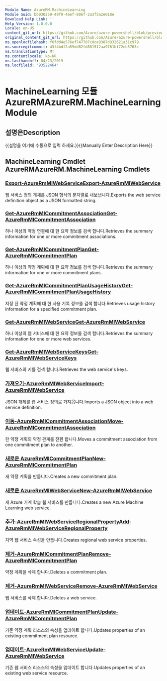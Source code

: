 ```yaml
---
Module Name: AzureRM.MachineLearning
Module Guid: bb030259-49f9-46ef-806f-2a3f5a2e018e
Download Help Link: ''
Help Version: 1.0.0.0
Locale: en-US
content_git_url: https://github.com/Azure/azure-powershell/blob/preview/src/ResourceManager/MachineLearning/Commands.MachineLearning/help/AzureRM.MachineLearning.md
original_content_git_url: https://github.com/Azure/azure-powershell/blob/preview/src/ResourceManager/MachineLearning/Commands.MachineLearning/help/AzureRM.MachineLearning.md
ms.openlocfilehash: f6fdd4e576ef747707c0ce9387d932621a31c979
ms.sourcegitcommit: 43f4bdf2a59dd82fd881512aa9761bf72eb5703c
ms.translationtype: MT
ms.contentlocale: ko-KR
ms.lasthandoff: 04/23/2019
ms.locfileid: "93522464"
---
```

# <span data-ttu-id="dfcbd-101">MachineLearning 모듈 AzureRM</span><span class="sxs-lookup"><span data-stu-id="dfcbd-101">AzureRM.MachineLearning Module</span></span>
## <span data-ttu-id="dfcbd-102">설명은</span><span class="sxs-lookup"><span data-stu-id="dfcbd-102">Description</span></span>
<span data-ttu-id="dfcbd-103">{{설명을 여기에 수동으로 입력 하세요.}}</span><span class="sxs-lookup"><span data-stu-id="dfcbd-103">{{Manually Enter Description Here}}</span></span>

## <span data-ttu-id="dfcbd-104">MachineLearning Cmdlet AzureRM</span><span class="sxs-lookup"><span data-stu-id="dfcbd-104">AzureRM.MachineLearning Cmdlets</span></span>
### [<span data-ttu-id="dfcbd-105">Export-AzureRmMlWebService</span><span class="sxs-lookup"><span data-stu-id="dfcbd-105">Export-AzureRmMlWebService</span></span>](Export-AzureRmMlWebService.md)
<span data-ttu-id="dfcbd-106">웹 서비스 정의 개체를 JSON 형식의 문자열로 내보냅니다.</span><span class="sxs-lookup"><span data-stu-id="dfcbd-106">Exports the web service definition object as a JSON formatted string.</span></span>

### [<span data-ttu-id="dfcbd-107">Get-AzureRmMlCommitmentAssociation</span><span class="sxs-lookup"><span data-stu-id="dfcbd-107">Get-AzureRmMlCommitmentAssociation</span></span>](Get-AzureRmMlCommitmentAssociation.md)
<span data-ttu-id="dfcbd-108">하나 이상의 약정 연결에 대 한 요약 정보를 검색 합니다.</span><span class="sxs-lookup"><span data-stu-id="dfcbd-108">Retrieves the summary information for one or more commitment associations.</span></span>

### [<span data-ttu-id="dfcbd-109">Get-AzureRmMlCommitmentPlan</span><span class="sxs-lookup"><span data-stu-id="dfcbd-109">Get-AzureRmMlCommitmentPlan</span></span>](Get-AzureRmMlCommitmentPlan.md)
<span data-ttu-id="dfcbd-110">하나 이상의 약정 계획에 대 한 요약 정보를 검색 합니다.</span><span class="sxs-lookup"><span data-stu-id="dfcbd-110">Retrieves the summary information for one or more commitment plans.</span></span>

### [<span data-ttu-id="dfcbd-111">Get-AzureRmMlCommitmentPlanUsageHistory</span><span class="sxs-lookup"><span data-stu-id="dfcbd-111">Get-AzureRmMlCommitmentPlanUsageHistory</span></span>](Get-AzureRmMlCommitmentPlanUsageHistory.md)
<span data-ttu-id="dfcbd-112">지정 된 약정 계획에 대 한 사용 기록 정보를 검색 합니다.</span><span class="sxs-lookup"><span data-stu-id="dfcbd-112">Retrieves usage history information for a specified commitment plan.</span></span>

### [<span data-ttu-id="dfcbd-113">Get-AzureRmMlWebService</span><span class="sxs-lookup"><span data-stu-id="dfcbd-113">Get-AzureRmMlWebService</span></span>](Get-AzureRmMlWebService.md)
<span data-ttu-id="dfcbd-114">하나 이상의 웹 서비스에 대 한 요약 정보를 검색 합니다.</span><span class="sxs-lookup"><span data-stu-id="dfcbd-114">Retrieves the summary information for one or more web services.</span></span>

### [<span data-ttu-id="dfcbd-115">Get-AzureRmMlWebServiceKeys</span><span class="sxs-lookup"><span data-stu-id="dfcbd-115">Get-AzureRmMlWebServiceKeys</span></span>](Get-AzureRmMlWebServiceKeys.md)
<span data-ttu-id="dfcbd-116">웹 서비스의 키를 검색 합니다.</span><span class="sxs-lookup"><span data-stu-id="dfcbd-116">Retrieves the web service's keys.</span></span>

### [<span data-ttu-id="dfcbd-117">가져오기-AzureRmMlWebService</span><span class="sxs-lookup"><span data-stu-id="dfcbd-117">Import-AzureRmMlWebService</span></span>](Import-AzureRmMlWebService.md)
<span data-ttu-id="dfcbd-118">JSON 개체를 웹 서비스 정의로 가져옵니다.</span><span class="sxs-lookup"><span data-stu-id="dfcbd-118">Imports a JSON object into a web service definition.</span></span>

### [<span data-ttu-id="dfcbd-119">이동-AzureRmMlCommitmentAssociation</span><span class="sxs-lookup"><span data-stu-id="dfcbd-119">Move-AzureRmMlCommitmentAssociation</span></span>](Move-AzureRmMlCommitmentAssociation.md)
<span data-ttu-id="dfcbd-120">한 약정 계획의 약정 관계를 전환 합니다.</span><span class="sxs-lookup"><span data-stu-id="dfcbd-120">Moves a commitment association from one commitment plan to another.</span></span>

### [<span data-ttu-id="dfcbd-121">새로운 AzureRmMlCommitmentPlan</span><span class="sxs-lookup"><span data-stu-id="dfcbd-121">New-AzureRmMlCommitmentPlan</span></span>](New-AzureRmMlCommitmentPlan.md)
<span data-ttu-id="dfcbd-122">새 약정 계획을 만듭니다.</span><span class="sxs-lookup"><span data-stu-id="dfcbd-122">Creates a new commitment plan.</span></span>

### [<span data-ttu-id="dfcbd-123">새로운 AzureRmMlWebService</span><span class="sxs-lookup"><span data-stu-id="dfcbd-123">New-AzureRmMlWebService</span></span>](New-AzureRmMlWebService.md)

<span data-ttu-id="dfcbd-124">새 Azure 기계 학습 웹 서비스를 만듭니다.</span><span class="sxs-lookup"><span data-stu-id="dfcbd-124">Creates a new Azure Machine Learning web service.</span></span>

### [<span data-ttu-id="dfcbd-125">추가-AzureRmMlWebServiceRegionalProperty</span><span class="sxs-lookup"><span data-stu-id="dfcbd-125">Add-AzureRmMlWebServiceRegionalProperty</span></span>](Add-AzureRmMlWebServiceRegionalProperty.md)
<span data-ttu-id="dfcbd-126">지역 웹 서비스 속성을 만듭니다.</span><span class="sxs-lookup"><span data-stu-id="dfcbd-126">Creates regional web service properties.</span></span>

### [<span data-ttu-id="dfcbd-127">제거-AzureRmMlCommitmentPlan</span><span class="sxs-lookup"><span data-stu-id="dfcbd-127">Remove-AzureRmMlCommitmentPlan</span></span>](Remove-AzureRmMlCommitmentPlan.md)
<span data-ttu-id="dfcbd-128">약정 계획을 삭제 합니다.</span><span class="sxs-lookup"><span data-stu-id="dfcbd-128">Deletes a commitment plan.</span></span>

### [<span data-ttu-id="dfcbd-129">제거-AzureRmMlWebService</span><span class="sxs-lookup"><span data-stu-id="dfcbd-129">Remove-AzureRmMlWebService</span></span>](Remove-AzureRmMlWebService.md)
<span data-ttu-id="dfcbd-130">웹 서비스를 삭제 합니다.</span><span class="sxs-lookup"><span data-stu-id="dfcbd-130">Deletes a web service.</span></span>

### [<span data-ttu-id="dfcbd-131">업데이트-AzureRmMlCommitmentPlan</span><span class="sxs-lookup"><span data-stu-id="dfcbd-131">Update-AzureRmMlCommitmentPlan</span></span>](Update-AzureRmMlCommitmentPlan.md)
<span data-ttu-id="dfcbd-132">기존 약정 계획 리소스의 속성을 업데이트 합니다.</span><span class="sxs-lookup"><span data-stu-id="dfcbd-132">Updates properties of an existing commitment plan resource.</span></span>

### [<span data-ttu-id="dfcbd-133">업데이트-AzureRmMlWebService</span><span class="sxs-lookup"><span data-stu-id="dfcbd-133">Update-AzureRmMlWebService</span></span>](Update-AzureRmMlWebService.md)
<span data-ttu-id="dfcbd-134">기존 웹 서비스 리소스의 속성을 업데이트 합니다.</span><span class="sxs-lookup"><span data-stu-id="dfcbd-134">Updates properties of an existing web service resource.</span></span>

